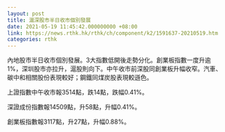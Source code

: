 ```yaml
---
layout: post
title: 滬深股市半日收市個別發展
date: 2021-05-19 11:45:42.000000000 +08:00
link: https://news.rthk.hk/rthk/ch/component/k2/1591637-20210519.htm
categories: rthk
---
```


內地股市半日收市個別發展。3大指數低開後走勢分化。創業板指數一度升逾1%，深圳股市亦拉升，滬股則向下。中午收市前深股同創業板升幅收窄。汽車、碳中和相關股份表現較好；鋼鐵同煤炭股表現較遜色。

上證指數中午收市報3514點，跌14點，跌幅0.41%。

深證成份指數報14509點，升58點，升幅0.41%。

創業板指數報3117點，升27點，升幅0.88%。
